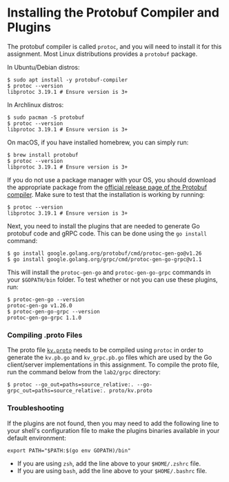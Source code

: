 # Installing the Protobuf Compiler and Plugins

The protobuf compiler is called `protoc`, and you will need to install it for this assignment.
Most Linux distributions provides a `protobuf` package.

In Ubuntu/Debian distros:
```shell
$ sudo apt install -y protobuf-compiler
$ protoc --version
libprotoc 3.19.1 # Ensure version is 3+
```

In Archlinux distros:
```shell
$ sudo pacman -S protobuf
$ protoc --version
libprotoc 3.19.1 # Ensure version is 3+
```

On macOS, if you have installed homebrew, you can simply run:

```shell
$ brew install protobuf
$ protoc --version
libprotoc 3.19.1 # Ensure version is 3+
```

If you do not use a package manager with your OS, you should download the appropriate package from the [official release page of the Protobuf compiler](https://github.com/protocolbuffers/protobuf/releases).
Make sure to test that the installation is working by running:

```shell
$ protoc --version
libprotoc 3.19.1 # Ensure version is 3+
```

Next, you need to install the plugins that are needed to generate Go protobuf code and gRPC code.
This can be done using the `go install` command:

```shell
$ go install google.golang.org/protobuf/cmd/protoc-gen-go@v1.26
$ go install google.golang.org/grpc/cmd/protoc-gen-go-grpc@v1.1
```

This will install the `protoc-gen-go` and `protoc-gen-go-grpc` commands in your `$GOPATH/bin` folder.
To test whether or not you can use these plugins, run:

```shell
$ protoc-gen-go --version
protoc-gen-go v1.26.0
$ protoc-gen-go-grpc --version
protoc-gen-go-grpc 1.1.0
```

### Compiling .proto Files

The proto file [`kv.proto`](./proto/kv.proto) needs to be compiled using `protoc` in order to generate the `kv.pb.go` and `kv_grpc.pb.go` files which are used by the Go client/server implementations in this assignment.
To compile the proto file, run the command below from the `lab2/grpc` directory:

```shell
$ protoc --go_out=paths=source_relative:. --go-grpc_out=paths=source_relative:. proto/kv.proto
```

### Troubleshooting

If the plugins are not found, then you may need to add the following line to your shell's configuration file to make the plugins binaries available in your default environment:

```shell
export PATH="$PATH:$(go env GOPATH)/bin"
```

- If you are using `zsh`, add the line above to your `$HOME/.zshrc` file.
- If you are using `bash`, add the line above to your `$HOME/.bashrc` file.
